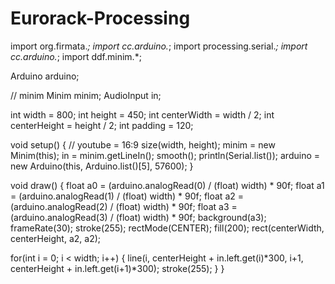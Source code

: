 Eurorack-Processing
===================

import org.firmata.*;
import cc.arduino.*;
import processing.serial.*;
import cc.arduino.*;
import ddf.minim.*;

Arduino arduino;

// minim
Minim minim;
AudioInput in;

int width = 800;
int height = 450;
int centerWidth = width / 2;
int centerHeight = height / 2;
int padding = 120;

void setup() {
  // youtube = 16:9
  size(width, height);
  minim = new Minim(this);
  in = minim.getLineIn();
  smooth();
  println(Serial.list());
  arduino = new Arduino(this, Arduino.list()[5], 57600);
}

void draw() {
  float a0 = (arduino.analogRead(0) / (float) width) * 90f;
  float a1 = (arduino.analogRead(1) / (float) width) * 90f;
  float a2 = (arduino.analogRead(2) / (float) width) * 90f;
  float a3 = (arduino.analogRead(3) / (float) width) * 90f;
  background(a3);
  frameRate(30);
  stroke(255);
  rectMode(CENTER);
  fill(200);
  rect(centerWidth, centerHeight, a2, a2);

  for(int i = 0; i < width; i++) {
    line(i, centerHeight + in.left.get(i)*300, i+1, centerHeight + in.left.get(i+1)*300);
    stroke(255);
  }
}

